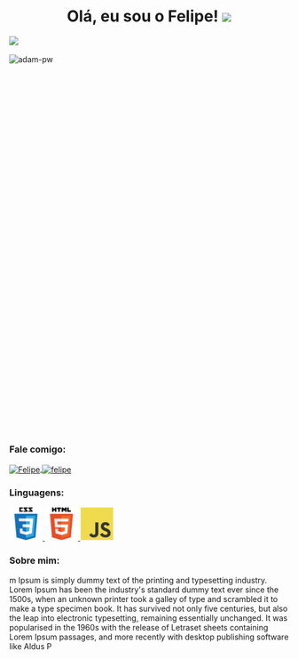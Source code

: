 <h1 align="center"> Olá, eu sou o Felipe! <img src="https://media.giphy.com/media/hvRJCLFzcasrR4ia7z/giphy.gif" width="40"> </h1>

<a align="right" href="https://github.com/DenverCoder1/readme-typing-svg"><img src="https://readme-typing-svg.herokuapp.com?lines=Bem-vindo+ao+perfil+de+um...;Apaixonado+por+tecnologia!;Autodidata+desde+os+11+anos!;e...+mas+não+menos+importante;Um+disciplinado+programador!"></a>

<p><img align="right" height="700" width="600" src="https://github.com/Adam-pw/Adam-pw/blob/main/animation_500_kxa883sd.gif" alt="adam-pw" /></p>

<h3 align="left">Fale comigo:</h3>
<a href="https://www.linkedin.com/in/felipe-rezende-485751245" target="blank"><img align="center"
      src="https://raw.githubusercontent.com/rahuldkjain/github-profile-readme-generator/master/src/images/icons/Social/linked-in-alt.svg"
      alt="Felipe" height="40" width="40" />
  <a href="https://www.instagram.com/felipe_rezende02/" target="blank"><img align="center"
      src="https://raw.githubusercontent.com/rahuldkjain/github-profile-readme-generator/master/src/images/icons/Social/instagram.svg"
      alt="felipe" height="40" width="40" /> </a>
      
<h3 align="left">Linguagens:</h3>
<p align="left"> 
<a href="https://www.w3schools.com/css/" target="_blank"
    rel="noreferrer"> <img
      src="https://raw.githubusercontent.com/devicons/devicon/master/icons/css3/css3-original-wordmark.svg" alt="css3"
      width="60" height="60" /> </a> <a href="https://www.w3.org/html/" target="_blank" rel="noreferrer"> <img
      src="https://raw.githubusercontent.com/devicons/devicon/master/icons/html5/html5-original-wordmark.svg"
      alt="html5" width="60" height="60" /> </a><a href="https://developer.mozilla.org/en-US/docs/Web/JavaScript" target="_blank"
    rel="noreferrer"> <img
      src="https://raw.githubusercontent.com/devicons/devicon/master/icons/javascript/javascript-original.svg"
      alt="javascript" width="60" height="60" /> </a> 

<h3> Sobre mim:</h3>
<p>
m Ipsum is simply dummy text of the printing and typesetting industry. Lorem Ipsum has been the industry's standard dummy text ever since the 1500s, when an unknown printer took a galley of type and scrambled it to make a type specimen book. It has survived not only five centuries, but also the leap into electronic typesetting, remaining essentially unchanged. It was popularised in the 1960s with the release of Letraset sheets containing Lorem Ipsum passages, and more recently with desktop publishing software like Aldus P
</p>

